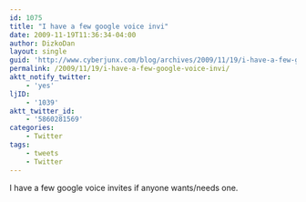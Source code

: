 ```yaml
---
id: 1075
title: "I have a few google voice invi"
date: 2009-11-19T11:36:34-04:00
author: DizkoDan
layout: single
guid: 'http://www.cyberjunx.com/blog/archives/2009/11/19/i-have-a-few-google-voice-invi/'
permalink: /2009/11/19/i-have-a-few-google-voice-invi/
aktt_notify_twitter:
    - 'yes'
ljID:
    - '1039'
aktt_twitter_id:
    - '5860281569'
categories:
    - Twitter
tags:
    - tweets
    - Twitter
---
```


I have a few google voice invites if anyone wants/needs one.